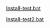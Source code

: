 [Install-test.bat](https://github.com/amd64fox/SpotX-Test/releases/download/1/Install-test.bat)

[Install-test2.bat](https://cutt.ly/mErouLv)
